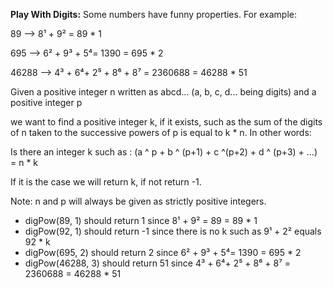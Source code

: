 **Play With Digits:**
Some numbers have funny properties. For example:

  89 --> 8¹ + 9² = 89 * 1

  695 --> 6² + 9³ + 5⁴= 1390 = 695 * 2

  46288 --> 4³ + 6⁴+ 2⁵ + 8⁶ + 8⁷ = 2360688 = 46288 * 51

Given a positive integer n written as abcd... (a, b, c, d... being digits) and a positive integer p

we want to find a positive integer k, if it exists, such as the sum of the digits of n taken to the successive powers of p is equal to k * n.
In other words:

Is there an integer k such as : (a ^ p + b ^ (p+1) + c ^(p+2) + d ^ (p+3) + ...) = n * k

If it is the case we will return k, if not return -1.

Note: n and p will always be given as strictly positive integers.

- digPow(89, 1) should return 1 since 8¹ + 9² = 89 = 89 * 1
- digPow(92, 1) should return -1 since there is no k such as 9¹ + 2² equals 92 * k
- digPow(695, 2) should return 2 since 6² + 9³ + 5⁴= 1390 = 695 * 2
- digPow(46288, 3) should return 51 since 4³ + 6⁴+ 2⁵ + 8⁶ + 8⁷ = 2360688 = 46288 * 51
